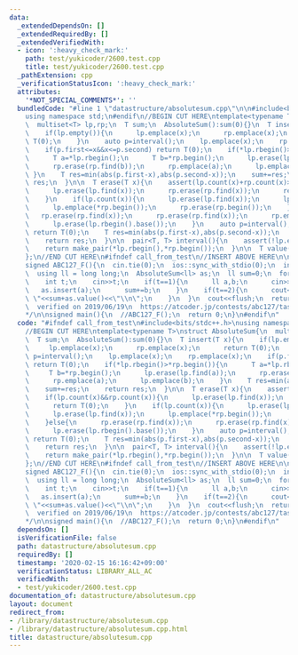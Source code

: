 ```yaml
---
data:
  _extendedDependsOn: []
  _extendedRequiredBy: []
  _extendedVerifiedWith:
  - icon: ':heavy_check_mark:'
    path: test/yukicoder/2600.test.cpp
    title: test/yukicoder/2600.test.cpp
  _pathExtension: cpp
  _verificationStatusIcon: ':heavy_check_mark:'
  attributes:
    '*NOT_SPECIAL_COMMENTS*': ''
  bundledCode: "#line 1 \"datastructure/absolutesum.cpp\"\n\n#include<bits/stdc++.h>\n\
    using namespace std;\n#endif\n//BEGIN CUT HERE\ntemplate<typename T>\nstruct AbsoluteSum{\n\
    \  multiset<T> lp,rp;\n  T sum;\n  AbsoluteSum():sum(0){}\n  T insert(T x){\n\
    \    if(lp.empty()){\n      lp.emplace(x);\n      rp.emplace(x);\n      return\
    \ T(0);\n    }\n    auto p=interval();\n    lp.emplace(x);\n    rp.emplace(x);\n\
    \    if(p.first<=x&&x<=p.second) return T(0);\n    if(*lp.rbegin()>*rp.begin()){\n\
    \      T a=*lp.rbegin();\n      T b=*rp.begin();\n      lp.erase(lp.find(a));\n\
    \      rp.erase(rp.find(b));\n      rp.emplace(a);\n      lp.emplace(b);\n   \
    \ }\n    T res=min(abs(p.first-x),abs(p.second-x));\n    sum+=res;\n    return\
    \ res;\n  }\n\n  T erase(T x){\n    assert(lp.count(x)+rp.count(x)>=2);\n    if(lp.count(x)&&rp.count(x)){\n\
    \      lp.erase(lp.find(x));\n      rp.erase(rp.find(x));\n      return T(0);\n\
    \    }\n    if(lp.count(x)){\n      lp.erase(lp.find(x));\n      lp.erase(lp.find(x));\n\
    \      lp.emplace(*rp.begin());\n      rp.erase(rp.begin());\n    }else{\n   \
    \   rp.erase(rp.find(x));\n      rp.erase(rp.find(x));\n      rp.emplace(*lp.rbegin());\n\
    \      lp.erase(lp.rbegin().base());\n    }\n    auto p=interval();\n    if(p.first<=x&&x<=p.second)\
    \ return T(0);\n    T res=min(abs(p.first-x),abs(p.second-x));\n    sum-=res;\n\
    \    return res;\n  }\n\n  pair<T, T> interval(){\n    assert(!lp.empty());\n\
    \    return make_pair(*lp.rbegin(),*rp.begin());\n  }\n\n  T value(){return sum;}\n\
    };\n//END CUT HERE\n#ifndef call_from_test\n//INSERT ABOVE HERE\n\n// test interval()\n\
    signed ABC127_F(){\n  cin.tie(0);\n  ios::sync_with_stdio(0);\n  int q;\n  cin>>q;\n\
    \  using ll = long long;\n  AbsoluteSum<ll> as;\n  ll sum=0;\n  for(int i=0;i<q;i++){\n\
    \    int t;\n    cin>>t;\n    if(t==1){\n      ll a,b;\n      cin>>a>>b;\n   \
    \   as.insert(a);\n      sum+=b;\n    }\n    if(t==2){\n      cout<<as.interval().first<<\"\
    \ \"<<sum+as.value()<<\"\\n\";\n    }\n  }\n  cout<<flush;\n  return 0;\n}\n/*\n\
    \  verified on 2019/06/19\n  https://atcoder.jp/contests/abc127/tasks/abc127_f\n\
    */\n\nsigned main(){\n  //ABC127_F();\n  return 0;\n}\n#endif\n"
  code: "#ifndef call_from_test\n#include<bits/stdc++.h>\nusing namespace std;\n#endif\n\
    //BEGIN CUT HERE\ntemplate<typename T>\nstruct AbsoluteSum{\n  multiset<T> lp,rp;\n\
    \  T sum;\n  AbsoluteSum():sum(0){}\n  T insert(T x){\n    if(lp.empty()){\n \
    \     lp.emplace(x);\n      rp.emplace(x);\n      return T(0);\n    }\n    auto\
    \ p=interval();\n    lp.emplace(x);\n    rp.emplace(x);\n    if(p.first<=x&&x<=p.second)\
    \ return T(0);\n    if(*lp.rbegin()>*rp.begin()){\n      T a=*lp.rbegin();\n \
    \     T b=*rp.begin();\n      lp.erase(lp.find(a));\n      rp.erase(rp.find(b));\n\
    \      rp.emplace(a);\n      lp.emplace(b);\n    }\n    T res=min(abs(p.first-x),abs(p.second-x));\n\
    \    sum+=res;\n    return res;\n  }\n\n  T erase(T x){\n    assert(lp.count(x)+rp.count(x)>=2);\n\
    \    if(lp.count(x)&&rp.count(x)){\n      lp.erase(lp.find(x));\n      rp.erase(rp.find(x));\n\
    \      return T(0);\n    }\n    if(lp.count(x)){\n      lp.erase(lp.find(x));\n\
    \      lp.erase(lp.find(x));\n      lp.emplace(*rp.begin());\n      rp.erase(rp.begin());\n\
    \    }else{\n      rp.erase(rp.find(x));\n      rp.erase(rp.find(x));\n      rp.emplace(*lp.rbegin());\n\
    \      lp.erase(lp.rbegin().base());\n    }\n    auto p=interval();\n    if(p.first<=x&&x<=p.second)\
    \ return T(0);\n    T res=min(abs(p.first-x),abs(p.second-x));\n    sum-=res;\n\
    \    return res;\n  }\n\n  pair<T, T> interval(){\n    assert(!lp.empty());\n\
    \    return make_pair(*lp.rbegin(),*rp.begin());\n  }\n\n  T value(){return sum;}\n\
    };\n//END CUT HERE\n#ifndef call_from_test\n//INSERT ABOVE HERE\n\n// test interval()\n\
    signed ABC127_F(){\n  cin.tie(0);\n  ios::sync_with_stdio(0);\n  int q;\n  cin>>q;\n\
    \  using ll = long long;\n  AbsoluteSum<ll> as;\n  ll sum=0;\n  for(int i=0;i<q;i++){\n\
    \    int t;\n    cin>>t;\n    if(t==1){\n      ll a,b;\n      cin>>a>>b;\n   \
    \   as.insert(a);\n      sum+=b;\n    }\n    if(t==2){\n      cout<<as.interval().first<<\"\
    \ \"<<sum+as.value()<<\"\\n\";\n    }\n  }\n  cout<<flush;\n  return 0;\n}\n/*\n\
    \  verified on 2019/06/19\n  https://atcoder.jp/contests/abc127/tasks/abc127_f\n\
    */\n\nsigned main(){\n  //ABC127_F();\n  return 0;\n}\n#endif\n"
  dependsOn: []
  isVerificationFile: false
  path: datastructure/absolutesum.cpp
  requiredBy: []
  timestamp: '2020-02-15 16:16:42+09:00'
  verificationStatus: LIBRARY_ALL_AC
  verifiedWith:
  - test/yukicoder/2600.test.cpp
documentation_of: datastructure/absolutesum.cpp
layout: document
redirect_from:
- /library/datastructure/absolutesum.cpp
- /library/datastructure/absolutesum.cpp.html
title: datastructure/absolutesum.cpp
---
```

